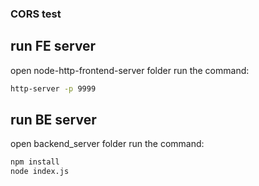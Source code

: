 ### CORS test

## run FE server
open node-http-frontend-server folder
run the command:
```sh
http-server -p 9999
```

## run BE server
open backend_server folder
run the command:
```sh
npm install
node index.js
```